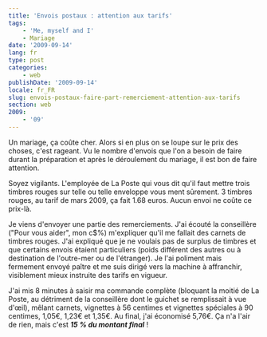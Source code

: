 ```yaml
---
title: 'Envois postaux : attention aux tarifs'
tags:
    - 'Me, myself and I'
    - Mariage
date: '2009-09-14'
lang: fr
type: post
categories:
    - web
publishDate: '2009-09-14'
locale: fr_FR
slug: envois-postaux-faire-part-remerciement-attention-aux-tarifs
section: web
2009:
    - '09'
---
```


Un mariage, ça coûte cher. Alors si en plus on se loupe sur le prix des choses, c'est rageant. Vu le nombre d'envois que l'on a besoin de faire durant la préparation et après le déroulement du mariage, il est bon de faire attention.

Soyez vigilants. L'employée de La Poste qui vous dit qu'il faut mettre trois timbres rouges sur telle ou telle enveloppe vous ment sûrement. 3 timbres rouges, au tarif de mars 2009, ça fait 1.68 euros. Aucun envoi ne coûte ce prix-là.

Je viens d'envoyer une partie des remerciements. J'ai écouté la conseillère ("Pour vous aider", mon c$%) m'expliquer qu'il me fallait des carnets de timbres rouges. J'ai expliqué que je ne voulais pas de surplus de timbres et que certains envois étaient particuliers (poids différent des autres ou à destination de l'outre-mer ou de l'étranger). Je l'ai poliment mais fermement envoyé paître et me suis dirigé vers la machine à affranchir, visiblement mieux instruite des tarifs en vigueur.

J'ai mis 8 minutes à saisir ma commande complète (bloquant la moitié de La Poste, au détriment de la conseillère dont le guichet se remplissait à vue d'œil), mêlant carnets, vignettes à 56 centimes et vignettes spéciales à 90 centimes, 1,05€, 1,23€ et 1,35€. Au final, j'ai économisé 5,76€. Ça n'a l'air de rien, mais c'est **_15 % du montant final_**&nbsp;!